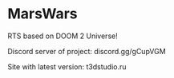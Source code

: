 # MarsWars
RTS based on DOOM 2 Universe!


Discord server of project: discord.gg/gCupVGM

Site with latest version: t3dstudio.ru